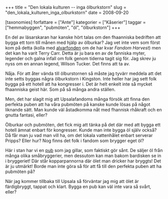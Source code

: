 +++
title = "Den lokala kulturen -- inga ölburkstorn"
slug = "den_lokala_kulturen_inga_olburkstorn"
date = 2008-09-20

[taxonomies]
forfattare = ["Ante"]
kategorier = ["Kåserier"]
taggar = ["hemmabyggen", "pubmöten", "öl", "ölburkstorn"]
+++

En del av läsarskaran har kanske hört talas om den fhaanniska bedriften att bygga ett torn till månen med hjälp av ölburkar? Jag vet inte vem som först kom på detta (kolla med [alvarfonden](http://www.alvarfonden.org/bok/sf.html) om de har kvar <i>Fandom Harvest</i>) men det kan ha varit Terry Carr. Detta är ju bara en av de fanniska myter, legender och galna infall om folk genom tiderna tagit sig för. Jag skrev ju nyss om en annan legend, Wilson Tucker. Det finns att ta av.

Nåja. För att åter vända till ölburstornen så måste jag tyvärr meddela att det inte setts byggas några ölburkstorn i Kingston. Inte heller har jag sett folk bygga på ett hotell att ha kongresser i. Det är helt enkelt inte så mycket fhaanniska geist här. Som på så många andra ställen.

Men, det har slagit mig att Upsalafandoms många försök att finna den perfekta puben att ha våra pubmöten på kanske kunde lösas på något liknande sätt. Man kunde väl åstadkomma nåt med fhannisk rhåkraft och en gnutta fantasi, eller?

Ölburkar och pubmöten, det fick mig att tänka på det där med att bygga ett hotell ämnat enbart för kongresser. Kunde man inte bygga öl själv också? Då får man ju vad man vill ha, om det lokala vattenhålet enbart serverar Pripps? Eller hur? Nog finns det folk i fandom som brygger eget öl?

Här i stan har vi en [pub](http://beerblog.genx40.com/archive/2005/january/kingstonbrewing) som jag gillar, som faktiskt gör sånt. De säljer öl från många olika småbryggerier, men dessutom kan man bakom bardisken se in i bryggeriet! Där står kopparpannorna där ölet man dricker har bryggts! Det är ju utmärkt! Borde man inte göra så för att få till den perfekta puben att ha pubmöten på?

När jag kommer tillbaka till Upsala så förväntar jag mig att ölet är färdigbryggt, tappat och klart. Bygga en pub kan väl inte vara så svårt, eller?
